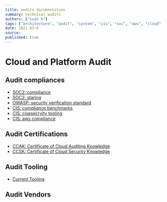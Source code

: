 ```yaml
---
title: audits documentation
summary: technical audits
authors: ["ivan k"]
tags: ["architecture", "audit", "system", "cis", "soc", "aws", "cloud", "platform", "security", "cyber-sec"]
date: 2021-03-8
source:
published: true
---
```


# Cloud and Platform Audit

## Audit compliances

- [SOC2: compliance](https://www.imperva.com/learn/data-security/soc-2-compliance)
- [SOC2: staring](https://latacora.micro.blog/2020/03/12/the-soc-starting.html)
- [OWASP: security verification standard](https://owasp-aasvs.readthedocs.io/en/latest/)
- [CIS: compliance benchmarks](https://www.cisecurity.org/cis-benchmarks/)
- [CIS: cisesecryity tooling](https://www.cisecurity.org/cybersecurity-tools/)
- [CIS: aws compliance][cis-aws-compliance]

## Audit Certifications

- [CCAK: Certificate of Cloud Auditing Knowledge](https://cloudsecurityalliance.org/education/ccak/)
- [CCSK: Certificate of Cloud Security Knowledge](https://cloudsecurityalliance.org/education/ccsk/)

## Audit Tooling

- [Current Tooling](../../tools/audit.md)

## Audit Vendors

<!-- resoruces -->
[cis-aws-compliance]: https://gruntwork.io/guides/compliance/how-to-achieve-cis-benchmark-compliance#what-youll-learn-in-this-guide
